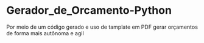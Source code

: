 # Gerador_de_Orcamento-Python
Por meio de um código gerado e uso de tamplate em PDF gerar orçamentos de forma mais autônoma e agil
